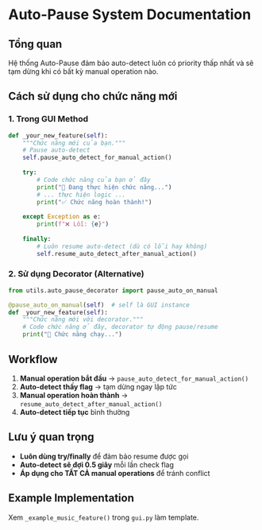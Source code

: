 # Auto-Pause System Documentation

## Tổng quan
Hệ thống Auto-Pause đảm bảo auto-detect luôn có priority thấp nhất và sẽ tạm dừng khi có bất kỳ manual operation nào.

## Cách sử dụng cho chức năng mới

### 1. Trong GUI Method
```python
def _your_new_feature(self):
    """Chức năng mới của bạn."""
    # Pause auto-detect
    self.pause_auto_detect_for_manual_action()
    
    try:
        # Code chức năng của bạn ở đây
        print("🚀 Đang thực hiện chức năng...")
        # ... thực hiện logic ...
        print("✅ Chức năng hoàn thành!")
        
    except Exception as e:
        print(f"❌ Lỗi: {e}")
        
    finally:
        # Luôn resume auto-detect (dù có lỗi hay không)
        self.resume_auto_detect_after_manual_action()
```

### 2. Sử dụng Decorator (Alternative)
```python
from utils.auto_pause_decorator import pause_auto_on_manual

@pause_auto_on_manual(self)  # self là GUI instance
def _your_new_feature(self):
    """Chức năng mới với decorator."""
    # Code chức năng ở đây, decorator tự động pause/resume
    print("🚀 Chức năng chạy...")
```

## Workflow
1. **Manual operation bắt đầu** → `pause_auto_detect_for_manual_action()`
2. **Auto-detect thấy flag** → tạm dừng ngay lập tức
3. **Manual operation hoàn thành** → `resume_auto_detect_after_manual_action()`  
4. **Auto-detect tiếp tục** bình thường

## Lưu ý quan trọng
- **Luôn dùng try/finally** để đảm bảo resume được gọi
- **Auto-detect sẽ đợi 0.5 giây** mỗi lần check flag
- **Áp dụng cho TẤT CẢ manual operations** để tránh conflict

## Example Implementation
Xem `_example_music_feature()` trong `gui.py` làm template.